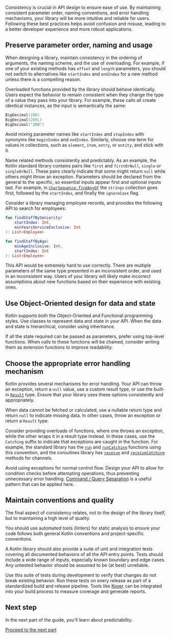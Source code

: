 [//]: # (title: 一致性)

Consistency is crucial in API design to ensure ease of use. By maintaining consistent parameter order, naming conventions,
and error handling mechanisms, your library will be more intuitive and reliable for users. Following these best practices
helps avoid confusion and misuse, leading to a better developer experience and more robust applications.

## Preserve parameter order, naming and usage

When designing a library, maintain consistency in the ordering of arguments, the naming scheme, and the use of overloading.
For example, if one of your existing methods has `offset` and `length` parameters, you should not switch to alternatives like
`startIndex` and `endIndex` for a new method unless there is a compelling reason.

Overloaded functions provided by the library should behave identically.
Users expect the behavior to remain consistent when they change the type of a value they pass into your library.
For example, these calls all create identical instances, as the input is semantically the same:

```kotlin
BigDecimal(200)
BigDecimal(200L)
BigDecimal("200")
```

Avoid mixing parameter names like `startIndex` and `stopIndex` with synonyms like `beginIndex` and `endIndex`.
Similarly, choose one term for values in collections, such as `element`, `item`, `entry`, or `entity`, and stick with it.

Name related methods consistently and predictably. As an example, the Kotlin standard library contains pairs like
`first` and `firstOrNull`, `single` or `singleOrNull`.
These pairs clearly indicate that some might return `null` while others might throw an exception.
Parameters should be declared from the general to the specific, so essential inputs appear first and optional inputs last.
For example, in [`CharSequence.findAnyOf`](https://kotlinlang.org/api/latest/jvm/stdlib/kotlin.text/find-any-of.html) the `strings` collection goes first, followed by the `startIndex`, and finally the `ignoreCase` flag.

Consider a library managing employee records, and provides the following API to search for employees:

```kotlin
fun findStaffBySeniority(
    startIndex: Int, 
    minYearsServiceExclusive: Int
): List<Employee>

fun findStaffByAge(
    minAgeInclusive: Int, 
    startIndex: Int
): List<Employee>
```

This API would be extremely hard to use correctly.
There are multiple parameters of the same type presented in an inconsistent order, and used in an inconsistent way.
Users of your library will likely make incorrect assumptions about new functions based on their experience with existing ones.

## Use Object-Oriented design for data and state

Kotlin supports both the Object-Oriented and Functional programming styles.
Use classes to represent data and state in your API. When the data and state is hierarchical, consider using inheritance.

If all the state required can be passed as parameters, prefer using top-level functions.
When calls to these functions will be chained, consider writing them as extension functions to improve readability.

## Choose the appropriate error handling mechanism

Kotlin provides several mechanisms for error handling.
Your API can throw an exception, return a `null` value, use a custom result type, or use the built-in [`Result`](https://kotlinlang.org/api/latest/jvm/stdlib/kotlin/-result/) type.
Ensure that your library uses these options consistently and appropriately.

When data cannot be fetched or calculated, use a nullable return type and return `null` to indicate missing data.
In other cases, throw an exception or return a `Result` type.

Consider providing overloads of functions, where one throws an exception, while the other wraps it in a result type instead.
In these cases, use the `Catching` suffix to indicate that exceptions are caught in the function.
For example, the standard library has the [`run`](https://kotlinlang.org/api/latest/jvm/stdlib/kotlin/run.html) and [`runCatching`](https://kotlinlang.org/api/latest/jvm/stdlib/kotlin/run-catching.html) functions using this convention,
and the coroutines library has [`receive`](https://kotlinlang.org/api/kotlinx.coroutines/kotlinx-coroutines-core/kotlinx.coroutines.channels/-receive-channel/receive.html) and [`receiveCatching`](https://kotlinlang.org/api/kotlinx.coroutines/kotlinx-coroutines-core/kotlinx.coroutines.channels/-receive-channel/receive-catching.html) methods for channels.

Avoid using exceptions for normal control flow. Design your API to allow for condition checks before attempting operations,
thus preventing unnecessary error handling.
[Command / Query Separation](https://martinfowler.com/bliki/CommandQuerySeparation.html) is a useful pattern that can be applied here.

## Maintain conventions and quality

The final aspect of consistency relates, not to the design of the library itself, but to maintaining a high level of quality.

You should use automated tools (linters) for static analysis to ensure your code follows both general Kotlin conventions
and project-specific conventions.

A Kotlin library should also provide a suite of unit and integration tests covering all documented behaviors of all the API entry points.
Tests should include a wide range of inputs, especially known boundary and edge cases. Any untested behavior should be assumed to be (at best) unreliable.

Use this suite of tests during development to verify that changes do not break existing behavior.
Run these tests on every release as part of a standardized build and release pipeline.
Tools like [Kover](https://github.com/Kotlin/kotlinx-kover) can be integrated into your build process to measure coverage and generate reports.

## Next step

In the next part of the guide, you'll learn about predictability.

[Proceed to the next part](api-guidelines-predictability.md)
